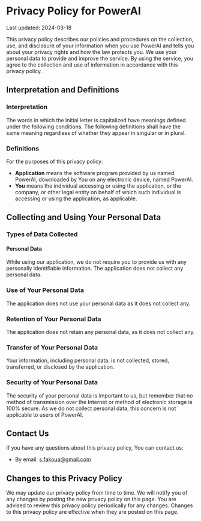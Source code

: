 # Privacy Policy for PowerAI

Last updated: 2024-03-18

This privacy policy describes our policies and procedures on the collection, use, and disclosure of your information when you use PowerAI and tells you about your privacy rights and how the law protects you. We use your personal data to provide and improve the service. By using the service, you agree to the collection and use of information in accordance with this privacy policy.

## Interpretation and Definitions

### Interpretation

The words in which the initial letter is capitalized have meanings defined under the following conditions. The following definitions shall have the same meaning regardless of whether they appear in singular or in plural.

### Definitions

For the purposes of this privacy policy:

- **Application** means the software program provided by us named PowerAI, downloaded by You on any electronic device, named PowerAI.
- **You** means the individual accessing or using the application, or the company, or other legal entity on behalf of which such individual is accessing or using the application, as applicable.
  
## Collecting and Using Your Personal Data

### Types of Data Collected

#### Personal Data

While using our application, we do not require you to provide us with any personally identifiable information. The application does not collect any personal data.

### Use of Your Personal Data

The application does not use your personal data as it does not collect any.

### Retention of Your Personal Data

The application does not retain any personal data, as it does not collect any.

### Transfer of Your Personal Data

Your information, including personal data, is not collected, stored, transferred, or disclosed by the application.

### Security of Your Personal Data

The security of your personal data is important to us, but remember that no method of transmission over the Internet or method of electronic storage is 100% secure. As we do not collect personal data, this concern is not applicable to users of PowerAI.

## Contact Us

If you have any questions about this privacy policy, You can contact us:

- By email: s.fakoua@gmail.com

## Changes to this Privacy Policy

We may update our privacy policy from time to time. We will notify you of any changes by posting the new privacy policy on this page. You are advised to review this privacy policy periodically for any changes. Changes to this privacy policy are effective when they are posted on this page.
